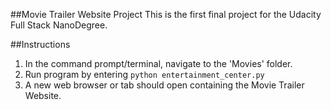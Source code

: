 ##Movie Trailer Website Project
This is the first final project for the Udacity Full Stack NanoDegree.

##Instructions
1. In the command prompt/terminal, navigate to the 'Movies' folder.
2. Run program by entering `python entertainment_center.py`
3. A new web browser or tab should open containing the Movie Trailer Website.

